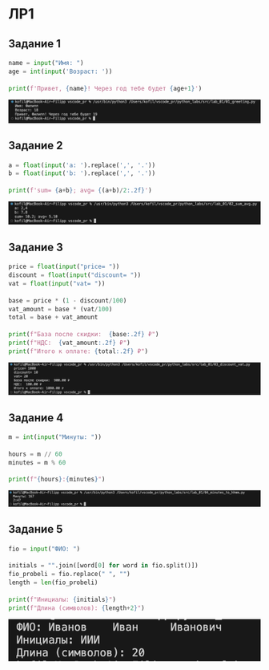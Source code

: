 # ЛР1

## Задание 1

```python
name = input("Имя: ")
age = int(input('Возраст: '))

print(f'Привет, {name}! Через год тебе будет {age+1}')
```
![Картинка 1](./images/lab_01/lab01_photo01.png)

## Задание 2

```python
a = float(input('a: ').replace(',', '.'))
b = float(input('b: ').replace(',', '.'))

print(f'sum= {a+b}; avg= {(a+b)/2:.2f}')
```
![Картинка 2](./images/lab_01/lab01_photo02.png)

## Задание 3

```python
price = float(input("price= "))
discount = float(input("discount= "))
vat = float(input("vat= "))

base = price * (1 - discount/100)
vat_amount = base * (vat/100)
total = base + vat_amount

print(f"База после скидки:  {base:.2f} ₽")
print(f"НДС:  {vat_amount:.2f} ₽")
print(f"Итого к оплате: {total:.2f} ₽")   
```
![Картинка 3](./images/lab_01/lab01_photo03.png)

## Задание 4

```python
m = int(input("Минуты: "))

hours = m // 60 
minutes = m % 60

print(f"{hours}:{minutes}")  
```
![Картинка 4](./images/lab_01/lab01_photo04.png)

## Задание 5

```python
fio = input("ФИО: ")

initials = "".join([word[0] for word in fio.split()])
fio_probeli = fio.replace(" ", "")
length = len(fio_probeli)

print(f"Инициалы: {initials}")
print(f"Длина (символов): {length+2}")
```
![Картинка 5](./images/lab_01/lab01_photo05.png)